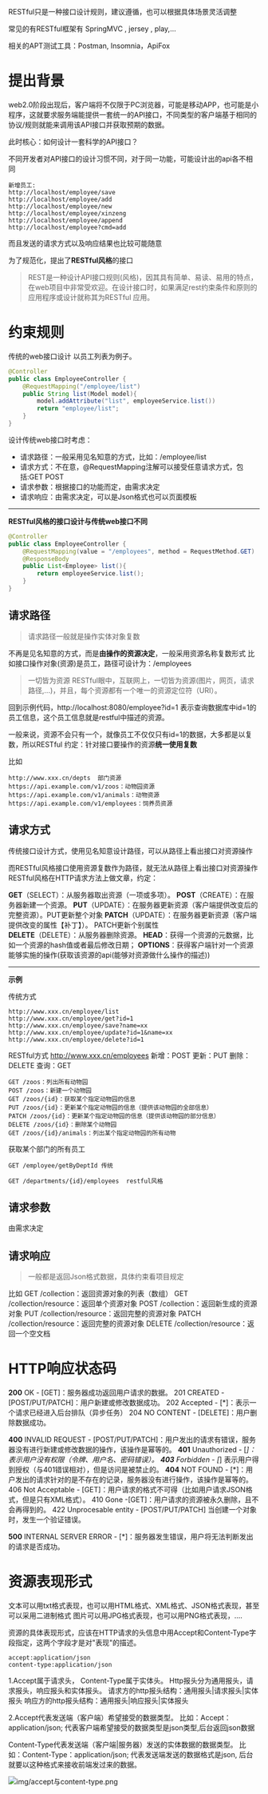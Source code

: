 RESTful只是一种接口设计规则，建议遵循，也可以根据具体场景灵活调整

常见的有RESTful框架有 SpringMVC , jersey , play,...

相关的APT测试工具：Postman, Insomnia，ApiFox

# 提出背景

web2.0阶段出现后，客户端将不仅限于PC浏览器，可能是移动APP，也可能是小程序，这就要求服务端能提供一套统一的API接口，不同类型的客户端基于相同的协议/规则就能来调用该API接口并获取预期的数据。

此时核心：如何设计一套科学的API接口？

不同开发者对API接口的设计习惯不同，对于同一功能，可能设计出的api各不相同
```
新增员工:
http://localhost/employee/save
http://localhost/employee/add
http://localhost/employee/new
http://localhost/employee/xinzeng
http://localhost/employee/append
http://localhost/employee?cmd=add
```
而且发送的请求方式以及响应结果也比较可能随意

为了规范化，提出了**RESTful风格**的接口

>REST是一种设计API接口规则(风格)，因其具有简单、易读、易用的特点，在web项目中非常受欢迎。在设计接口时，如果满足rest约束条件和原则的应用程序或设计就称其为RESTful 应用。

# 约束规则

传统的web接口设计
以员工列表为例子。

```java
@Controller
public class EmployeeController {
    @RequestMapping("/employee/list")
    public String list(Model model){
        model.addAttribute("list", employeeService.list())
        return "employee/list";
    }
}
```

设计传统web接口时考虑：

* 请求路径：一般采用见名知意的方式，比如：/employee/list
* 请求方式：不在意，@RequestMapping注解可以接受任意请求方式，包括:GET POST
* 请求参数：根据接口的功能而定，由需求决定
* 请求响应：由需求决定，可以是Json格式也可以页面模板

***

**RESTful风格的接口设计与传统web接口不同**
```java
@Controller
public class EmployeeController {
    @RequestMapping(value = "/employees", method = RequestMethod.GET)
	@ResponseBody
    public List<Employee> list(){
        return employeeService.list();
    }
}
```

## 请求路径

>请求路径一般就是操作实体对象复数

不再是见名知意的方式，而是**由操作的资源决定**，一般采用资源名称复数形式
比如接口操作对象(资源)是员工，路径可设计为：/employees

>一切皆为资源
>RESTful眼中，互联网上，一切皆为资源(图片，网页，请求路径,...)，并且，每个资源都有一个唯一的资源定位符（URI）。

回到示例代码，http://localhost:8080/employee?id=1  表示查询数据库中id=1的员工信息，这个员工信息就是restful中描述的资源。

一般来说，资源不会只有一个，就像员工不仅仅只有id=1的数据，大多都是以复数，所以RESTful 约定：针对接口要操作的资源**统一使用复数**


比如
```
http://www.xxx.cn/depts  部门资源
https://api.example.com/v1/zoos：动物园资源
https://api.example.com/v1/animals：动物资源
https://api.example.com/v1/employees：饲养员资源
```

## 请求方式

传统接口设计方式，使用见名知意设计路径，可以从路径上看出接口对资源操作

而RESTful风格接口使用资源复数作为路径，就无法从路径上看出接口对资源操作
RESTful风格在HTTP请求方法上做文章，约定：

**GET**（SELECT）：从服务器取出资源（一项或多项）。
**POST**（CREATE）：在服务器新建一个资源。
**PUT**（UPDATE）：在服务器更新资源（客户端提供改变后的完整资源）。PUT更新整个对象 
**PATCH**（UPDATE）：在服务器更新资源（客户端提供改变的属性【补丁】）。 PATCH更新个别属性  
**DELETE**（DELETE）：从服务器删除资源。
**HEAD**：获得一个资源的元数据，比如一个资源的hash值或者最后修改日期； 
**OPTIONS**：获得客户端针对一个资源能够实施的操作(获取该资源的api(能够对资源做什么操作的描述))

***
**示例**

传统方式
```
http://www.xxx.cn/employee/list
http://www.xxx.cn/employee/get?id=1
http://www.xxx.cn/employee/save?name=xx
http://www.xxx.cn/employee/update?id=1&name=xx
http://www.xxx.cn/employee/delete?id=1
```


RESTful方式
http://www.xxx.cn/employees
新增：POST
更新：PUT
删除：DELETE
查询：GET
```
GET /zoos：列出所有动物园 
POST /zoos：新建一个动物园
GET /zoos/{id}：获取某个指定动物园的信息 
PUT /zoos/{id}：更新某个指定动物园的信息（提供该动物园的全部信息）
PATCH /zoos/{id}：更新某个指定动物园的信息（提供该动物园的部分信息）
DELETE /zoos/{id}：删除某个动物园 
GET /zoos/{id}/animals：列出某个指定动物园的所有动物 
```

获取某个部门的所有员工 
```
GET /employee/getByDeptId 传统

GET /departments/{id}/employees  restful风格
```

## 请求参数

由需求决定

## 请求响应

>一般都是返回Json格式数据，具体约束看项目规定

比如
GET /collection：返回资源对象的列表（数组）
GET /collection/resource：返回单个资源对象
POST /collection：返回新生成的资源对象
PUT /collection/resource：返回完整的资源对象
PATCH /collection/resource：返回完整的资源对象
DELETE /collection/resource：返回一个空文档

# HTTP响应状态码

**200** OK - [GET]：服务器成功返回用户请求的数据。
201 CREATED - [POST/PUT/PATCH]：用户新建或修改数据成功。
202 Accepted - [*]：表示一个请求已经进入后台排队（异步任务）
204 NO CONTENT - [DELETE]：用户删除数据成功。

**400** INVALID REQUEST - [POST/PUT/PATCH]：用户发出的请求有错误，服务器没有进行新建或修改数据的操作，该操作是幂等的。
**401** Unauthorized - [*]：表示用户没有权限（令牌、用户名、密码错误）。
**403** Forbidden - [*] 表示用户得到授权（与401错误相对），但是访问是被禁止的。
**404** NOT FOUND - [*]：用户发出的请求针对的是不存在的记录，服务器没有进行操作，该操作是幂等的。
406 Not Acceptable - [GET]：用户请求的格式不可得（比如用户请求JSON格式，但是只有XML格式）。
410 Gone -[GET]：用户请求的资源被永久删除，且不会再得到的。
422 Unprocesable entity - [POST/PUT/PATCH] 当创建一个对象时，发生一个验证错误。

**500** INTERNAL SERVER ERROR - [*]：服务器发生错误，用户将无法判断发出的请求是否成功。


# 资源表现形式

文本可以用txt格式表现，也可以用HTML格式、XML格式、JSON格式表现，甚至可以采用二进制格式
图片可以用JPG格式表现，也可以用PNG格式表现，....

资源的具体表现形式，应该在HTTP请求的头信息中用Accept和Content-Type字段指定，这两个字段才是对"表现"的描述。

```
accept:application/json 
content-type:application/json 
```


1.Accept属于请求头， Content-Type属于实体头。 
Http报头分为通用报头，请求报头，响应报头和实体报头。 
请求方的http报头结构：通用报头|请求报头|实体报头 
响应方的http报头结构：通用报头|响应报头|实体报头

2.Accept代表发送端（客户端）希望接受的数据类型。 
比如：Accept：application/json; 
代表客户端希望接受的数据类型是json类型,后台返回json数据

Content-Type代表发送端（客户端|服务器）发送的实体数据的数据类型。
比如：Content-Type：application/json; 
代表发送端发送的数据格式是json, 后台就要以这种格式来接收前端发过来的数据。

![img/accept与content-type.png](https://image.itbaima.net/images/253/image-2023092510320392.png)